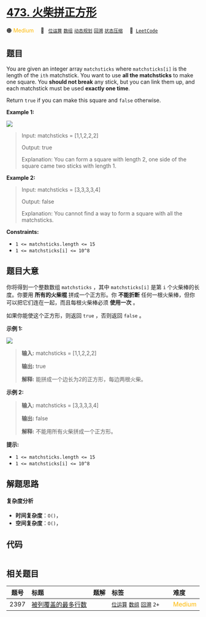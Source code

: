 # [473. 火柴拼正方形](https://leetcode.com/problems/matchsticks-to-square)

🟠 <font color=#ffb800>Medium</font>&emsp; 🔖&ensp; [`位运算`](/tag/bit-manipulation.md) [`数组`](/tag/array.md) [`动态规划`](/tag/dynamic-programming.md) [`回溯`](/tag/backtracking.md) [`状态压缩`](/tag/bitmask.md)&emsp; 🔗&ensp;[`LeetCode`](https://leetcode.com/problems/matchsticks-to-square)

## 题目

You are given an integer array `matchsticks` where `matchsticks[i]` is the
length of the `ith` matchstick. You want to use **all the matchsticks** to
make one square. You **should not break** any stick, but you can link them up,
and each matchstick must be used **exactly one time**.

Return `true` if you can make this square and `false` otherwise.



**Example 1:**

![](https://assets.leetcode.com/uploads/2021/04/09/matchsticks1-grid.jpg)

> Input: matchsticks = [1,1,2,2,2]
> 
> Output: true
> 
> Explanation: You can form a square with length 2, one side of the square came two sticks with length 1.

**Example 2:**

> Input: matchsticks = [3,3,3,3,4]
> 
> Output: false
> 
> Explanation: You cannot find a way to form a square with all the matchsticks.

**Constraints:**

  * `1 <= matchsticks.length <= 15`
  * `1 <= matchsticks[i] <= 10^8`


## 题目大意

你将得到一个整数数组 `matchsticks` ，其中 `matchsticks[i]` 是第 `i` 个火柴棒的长度。你要用 **所有的火柴棍**
拼成一个正方形。你 **不能折断** 任何一根火柴棒，但你可以把它们连在一起，而且每根火柴棒必须 **使用一次** 。

如果你能使这个正方形，则返回 `true` ，否则返回 `false` 。



**示例  1:**

![](https://assets.leetcode.com/uploads/2021/04/09/matchsticks1-grid.jpg)

> 
> 
> 
> 
> 
> **输入:** matchsticks = [1,1,2,2,2]
> 
> **输出:** true
> 
> **解释:** 能拼成一个边长为2的正方形，每边两根火柴。
> 
> 

**示例  2:**

> 
> 
> 
> 
> 
> **输入:** matchsticks = [3,3,3,3,4]
> 
> **输出:** false
> 
> **解释:** 不能用所有火柴拼成一个正方形。
> 
> 



**提示:**

  * `1 <= matchsticks.length <= 15`
  * `1 <= matchsticks[i] <= 10^8`


## 解题思路

#### 复杂度分析

- **时间复杂度**：`O()`，
- **空间复杂度**：`O()`，

## 代码

```javascript

```

## 相关题目

<!-- prettier-ignore -->
| 题号 | 标题 | 题解 | 标签 | 难度 |
| :------: | :------ | :------: | :------ | :------ |
| 2397 | [被列覆盖的最多行数](https://leetcode.com/problems/maximum-rows-covered-by-columns) |  |  [`位运算`](/tag/bit-manipulation.md) [`数组`](/tag/array.md) [`回溯`](/tag/backtracking.md) `2+` | <font color=#ffb800>Medium</font> |

<style>
.blue {
    background-color: #096dd9;
    padding: 0.25rem 0.5rem;
    margin: 0;
    font-size: 0.85em;
    border-radius: 3px;
    color: white;
    font-weight: 500;
}
table th:first-of-type { width: 10%; }
table th:nth-of-type(2) { width: 35%; }
table th:nth-of-type(3) { width: 10%; }
table th:nth-of-type(4) { width: 35%; }
table th:nth-of-type(5) { width: 10%; }
</style>
